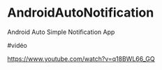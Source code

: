 # AndroidAutoNotification
Android Auto Simple Notification App



#vidéo

https://www.youtube.com/watch?v=q18BWL66_GQ
